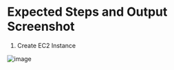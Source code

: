 # Expected Steps and Output Screenshot

1) Create EC2 Instance

![image](https://github.com/user-attachments/assets/f716931f-8f77-4523-9347-83de1ecc475d)

